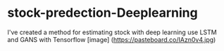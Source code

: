# stock-predection-Deeplearning
I've created a method for estimating stock with deep learning use LSTM and GANS with Tensorflow 
[image] (https://pasteboard.co/IAzn0v4.jpg)
